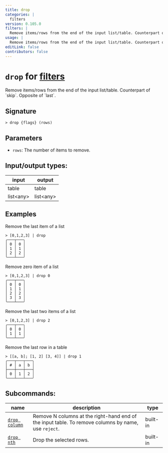 ```yaml
---
title: drop
categories: |
  filters
version: 0.105.0
filters: |
  Remove items/rows from the end of the input list/table. Counterpart of `skip`. Opposite of `last`.
usage: |
  Remove items/rows from the end of the input list/table. Counterpart of `skip`. Opposite of `last`.
editLink: false
contributors: false
---
```

<!-- This file is automatically generated. Please edit the command in https://github.com/nushell/nushell instead. -->

# `drop` for [filters](/commands/categories/filters.md)

<div class='command-title'>Remove items&#x2f;rows from the end of the input list&#x2f;table. Counterpart of `skip`. Opposite of `last`.</div>

## Signature

```> drop {flags} (rows)```

## Parameters

 -  `rows`: The number of items to remove.


## Input/output types:

| input     | output    |
| --------- | --------- |
| table     | table     |
| list&lt;any&gt; | list&lt;any&gt; |
## Examples

Remove the last item of a list
```nu
> [0,1,2,3] | drop
╭───┬───╮
│ 0 │ 0 │
│ 1 │ 1 │
│ 2 │ 2 │
╰───┴───╯

```

Remove zero item of a list
```nu
> [0,1,2,3] | drop 0
╭───┬───╮
│ 0 │ 0 │
│ 1 │ 1 │
│ 2 │ 2 │
│ 3 │ 3 │
╰───┴───╯

```

Remove the last two items of a list
```nu
> [0,1,2,3] | drop 2
╭───┬───╮
│ 0 │ 0 │
│ 1 │ 1 │
╰───┴───╯

```

Remove the last row in a table
```nu
> [[a, b]; [1, 2] [3, 4]] | drop 1
╭───┬───┬───╮
│ # │ a │ b │
├───┼───┼───┤
│ 0 │ 1 │ 2 │
╰───┴───┴───╯

```


## Subcommands:

| name                                           | description                                                                                         | type     |
| ---------------------------------------------- | --------------------------------------------------------------------------------------------------- | -------- |
| [`drop column`](/commands/docs/drop_column.md) | Remove N columns at the right-hand end of the input table. To remove columns by name, use `reject`. | built-in |
| [`drop nth`](/commands/docs/drop_nth.md)       | Drop the selected rows.                                                                             | built-in |